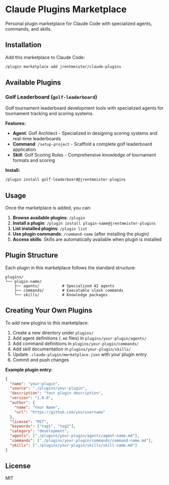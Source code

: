 # Claude Plugins Marketplace

Personal plugin marketplace for Claude Code with specialized agents, commands, and skills.

## Installation

Add this marketplace to Claude Code:

```bash
/plugin marketplace add jrentmeister/claude-plugins
```

## Available Plugins

### Golf Leaderboard (`golf-leaderboard`)
Golf tournament leaderboard development tools with specialized agents for tournament tracking and scoring systems.

**Features:**
- **Agent**: Golf Architect - Specialized in designing scoring systems and real-time leaderboards
- **Command**: `/setup-project` - Scaffold a complete golf leaderboard application
- **Skill**: Golf Scoring Rules - Comprehensive knowledge of tournament formats and scoring

**Install:**
```bash
/plugin install golf-leaderboard@jrentmeister-plugins
```

## Usage

Once the marketplace is added, you can:

1. **Browse available plugins**: `/plugin`
2. **Install a plugin**: `/plugin install plugin-name@jrentmeister-plugins`
3. **List installed plugins**: `/plugin list`
4. **Use plugin commands**: `/command-name` (after installing the plugin)
5. **Access skills**: Skills are automatically available when plugin is installed

## Plugin Structure

Each plugin in this marketplace follows the standard structure:

```
plugins/
└── plugin-name/
    ├── agents/          # Specialized AI agents
    ├── commands/        # Executable slash commands
    └── skills/          # Knowledge packages
```

## Creating Your Own Plugins

To add new plugins to this marketplace:

1. Create a new directory under `plugins/`
2. Add agent definitions (`.md` files) in `plugins/your-plugin/agents/`
3. Add command definitions in `plugins/your-plugin/commands/`
4. Add skill documentation in `plugins/your-plugin/skills/`
5. Update `.claude-plugin/marketplace.json` with your plugin entry
6. Commit and push changes

**Example plugin entry:**
```json
{
  "name": "your-plugin",
  "source": "./plugins/your-plugin",
  "description": "Your plugin description",
  "version": "1.0.0",
  "author": {
    "name": "Your Name",
    "url": "https://github.com/yourusername"
  },
  "license": "MIT",
  "keywords": ["tag1", "tag2"],
  "category": "development",
  "agents": ["./plugins/your-plugin/agents/agent-name.md"],
  "commands": ["./plugins/your-plugin/commands/command-name.md"],
  "skills": ["./plugins/your-plugin/skills/skill-name.md"]
}
```

## License

MIT
